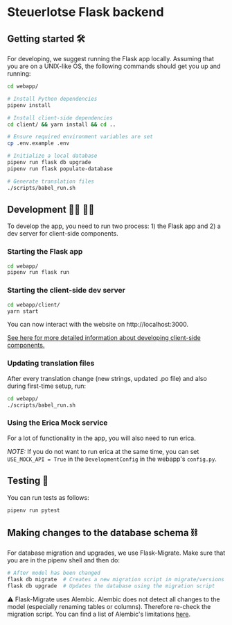 # Steuerlotse Flask backend

## Getting started 🛠

For developing, we suggest running the Flask app locally. Assuming that you are on a UNIX-like OS, the following 
commands should get you up and running:

```bash
cd webapp/

# Install Python dependencies
pipenv install

# Install client-side dependencies
cd client/ && yarn install && cd ..

# Ensure required environment variables are set
cp .env.example .env

# Initialize a local database
pipenv run flask db upgrade
pipenv run flask populate-database

# Generate translation files
./scripts/babel_run.sh
```

## Development 👩‍💻 👨‍💻

To develop the app, you need to run two process: 1) the Flask app and 2) a dev server for client-side components.

### Starting the Flask app

```bash
cd webapp/
pipenv run flask run
```

### Starting the client-side dev server

```bash
cd webapp/client/
yarn start
```

You can now interact with the website on http://localhost:3000.

[See here for more detailed information about developing client-side components.](client/README.md)

### Updating translation files

After every translation change (new strings, updated .po file) and also during first-time setup, run:

```bash
cd webapp/
./scripts/babel_run.sh
```

### Using the Erica Mock service
For a lot of functionality in the app, you will also need to run erica.

_NOTE:_ If you do not want to run erica at the same time, you can set `USE_MOCK_API = True` in the `DevelopmentConfig` in the webapp's `config.py`.

## Testing 📃

You can run tests as follows:
```bash
pipenv run pytest
```

## Making changes to the database schema ⛓

For database migration and upgrades, we use Flask-Migrate. Make sure that you are in the pipenv shell and then do:

````bash
# After model has been changed
flask db migrate  # Creates a new migration script in migrate/versions
flask db upgrade  # Updates the database using the migration script
````
⚠️ Flask-Migrate uses Alembic. Alembic does not detect all changes to the model (especially renaming tables or columns).
Therefore re-check the migration script. You can find a list of Alembic's limitations 
[here](http://alembic.zzzcomputing.com/en/latest/autogenerate.html#what-does-autogenerate-detect-and-what-does-it-not-detect).
